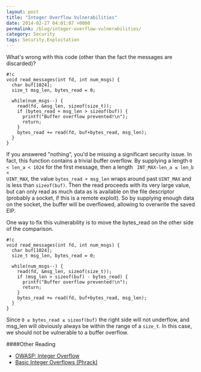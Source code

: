 ```yaml
---
layout: post
title: "Integer Overflow Vulnerabilities"
date: 2014-02-27 04:01:07 +0000
permalink: /blog/integer-overflow-vulnerabilities/
category: Security
tags: Security,Exploitation
---
```

What's wrong with this code (other than the fact the messages are discarded)?

    #!c
    void read_messages(int fd, int num_msgs) {
      char buf[1024];
      size_t msg_len, bytes_read = 0;
    
      while(num_msgs--) {
        read(fd, &msg_len, sizeof(size_t));
        if (bytes_read + msg_len > sizeof(buf)) {
          printf("Buffer overflow prevented!\n");
          return;
        }
        bytes_read += read(fd, buf+bytes_read, msg_len);
      }
    }

If you answered "nothing", you'd be missing a significant security issue.  In fact, this function contains a trivial buffer overflow.  By supplying a length <code>0 &lt; len_a &lt; 1024</code> for the first message, then a length <code> INT_MAX-len_a &le; len_b &lt; UINT_MAX</code>, the value <code>bytes_read + msg_len</code> wraps around past <code>UINT_MAX</code> and is less than <code>sizeof(buf)</code>.  Then the read proceeds with its very large value, but can only read as much data as is available on the file descriptor (probably a socket, if this is a remote exploit).  So by supplying enough data on the socket, the buffer will be overflowed, allowing to overwrite the saved EIP.

One way to fix this vulnerability is to move the bytes_read on the other side of the comparison.

    #!c
    void read_messages(int fd, int num_msgs) {
      char buf[1024];
      size_t msg_len, bytes_read = 0;
    
      while(num_msgs--) {
        read(fd, &msg_len, sizeof(size_t));
        if (msg_len > sizeof(buf) - bytes_read) {
          printf("Buffer overflow prevented!\n");
          return;
        }
        bytes_read += read(fd, buf+bytes_read, msg_len);
      }
    }

Since <code>0 &le; bytes_read &le; sizeof(buf)</code> the right side will not underflow, and msg_len will obviously always be within the range of a <code>size_t</code>.  In this case, we should not be vulnerable to a buffer overflow.

####Other Reading

  - [OWASP: Integer Overflow](https://www.owasp.org/index.php/Integer_overflow)
  - [Basic Integer Overflows (Phrack)](http://www.phrack.com/issues.html?issue=60&id=10)
